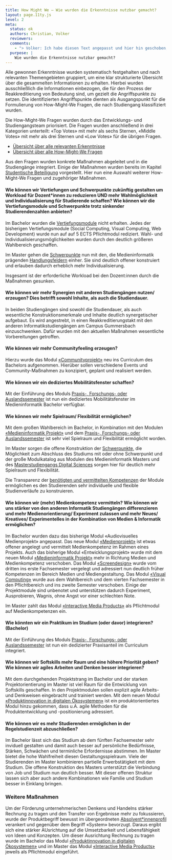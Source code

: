 ```yaml
---
title: How Might We – Wie wurden die Erkenntnisse nutzbar gemacht?
layout: page.11ty.js
level: 2
meta:
  status: ok
  authors: Christian, Volker
  reviewers: 
  comments:
    - "> Volker: Ich habe diesen Text angepasst und hier hin geschoben, so dass er sich auf beide Sektionen („Externe Expertise” und „Studentische Beteiligung”) bezieht."
  purpose: |
    Wie wurden die Erkenntnisse nutzbar gemacht?
---
```


Alle gewonnen Erkenntnisse wurden systematisch festgehalten und nach relevanten Themengebieten gruppiert, um eine klar strukturierte Übersicht über die gesammelten Informationen zu erhalten. Hierbei wurden ausschließlich die Informationen einbezogen, die für den Prozess der Reakkreditierung von Bedeutung sind, um gezielt die Angriffspunkte zu setzen. Die identifizierten Angriffspunkte dienten als Ausgangspunkt für die Formulierung von How-Might-We Fragen, die nach Studiengang klassifiziert wurden. 

Die How-Might-We Fragen wurden durch das Entwicklungs- und Studiengangsteam priorisiert. Die Fragen wurden anschließend in drei Kategorien unterteilt: «Top Votes» mit mehr als sechs Sternen, «Middle Votes» mit mehr als drei Sternen und «Low Votes» für die übrigen Fragen.

- [Übersicht über alle relevanten Erkenntnisse](/insights/)
- [Übersicht über alle How-Might-We Fragen](/how-might-we/)

Aus den Fragen wurden konkrete Maßnahmen abgeleitet und in die Studiengänge integriert. Einige der Maßnahmen wurden bereits im Kapitel [Studentische Beteiligung](#studentische-beteiligung) vorgestellt. Hier nun eine Auswahl weiterer How-Might-We Fragen und zugehöriger Maßnahmen.

#### Wie können wir Vertiefungen und Schwerpunkte zukünftig gestalten um Workload für Dozent\*innen zu reduzieren UND mehr Wahlmöglichkeit und Individualisierung für Studierende schaffen? Wie können wir die Vertiefungsmodule und Schwerpunkte trotz sinkender Studierendenzahlen anbieten?

Im Bachelor wurden die [Vertiefungsmodule](https://www.medieninformatik.th-koeln.de/study/bachelor/#vertiefungsmodul) nicht erhalten. Jedes der bisherigen Vertiefungsmodule (Social Computing, Visual Computing, Web Development) wurde nun auf auf 5 ECTS Pflichtmodul rediziert. Wahl- und Individualisierungsmöglichkeiten wurden durch den deutlich größeren Wahlbereich geschaffen.

Im Master gehen die [Schwerpunkte](/schwerpunkte) nun mit den, die Medieninformatik prägenden [Handlungsfeldern](/handlungsfelder) einher. Sie sind deutlich offener konstruiert und erlauben dadurch erheblich mehr Individualisierung. 

Insgesamt ist der erforderliche Workload bei den Dozent:innen durch die Maßnahmen gesunken.

#### Wie können wir mehr Synergien mit anderen Studiengängen nutzen/ erzeugen? Dies betrifft sowohl Inhalte, als auch die Studiendauer.

In beiden Studiengängen sind sowohl die Studiendauer, als auch wesentliche Konstruktionsmerkmale und Inhalte deutlich synergetischer aufgebaut. Es wird angestrebt, in einen Reakkreditierungstakt mit den anderen Informatikstudiengängen am Campus Gummersbach einzuschwenken. Dafür wurden mit den aktuellen Maßnahmen wesentliche Vorbereitungen getroffen. 

#### Wie können wir mehr Communityfeeling erzeugen?

Hierzu wurde das Modul [«Communityprojekt»](/medieninformatik-bachelor/modulbeschreibungen-bpo5/BA_Communityprojekt/) neu ins Curriculum des Bachelors aufgenommen. Hierüber sollen verschiedene Events und Community-Maßnahmen zu konzipiert, geplant und realisiert werden.

#### Wie können wir ein dediziertes Mobilitätsfenster schaffen?

Mit der Einführung des Moduls [Praxis-, Forschungs- oder Auslandssemester](/medieninformatik-bachelor/modulbeschreibungen-bpo5/BA_Praxissemester/) ist nun ein dediziertes Mobilitätsfenster im Medieninformatik Bachelor verfügbar.

#### Wie können wir mehr Spielraum/ Flexibilität ermöglichen?

Mit dem großen Wahlbereich im Bachelor, in Kombination mit den Modulen [«Medieninformatik Projekt»](/medieninformatik-bachelor/modulbeschreibungen-bpo5/BA_Projekt/) und dem [Praxis-, Forschungs- oder Auslandssemester](/medieninformatik-bachelor/modulbeschreibungen-bpo5/BA_Praxissemester/) ist sehr viel Spielraum und Flexibilität ermöglicht worden.

Im Master sorgen die offene Konstruktion der [Schwerpunkte](/schwerpunkte), die Möglichkeit zum Abschluss des Studiums mit oder ohne Schwerpunkt und der große Modulkatalog aus Modulen des Medieninformatik Masters und des [Masterstudiengangs Digital Sciences](http://digital-sciences.de) sorgen hier für deutlich mehr Spielraum und Flexibilität.

Die Transparenz der [benötigten und vermittelten Kompetenzen](/medieninformatik-bachelor/kompetenzen-der-module-bpo5/) der Module ermöglichen es den Studierenden sehr individuelle und flexible Studienverläufe zu konstruieren.

#### Wie können wir (mehr) Medienkompetenz vermitteln? Wie können wir uns stärker von den anderen Informatik Studiengängen differenzieren und mehr Medienorientierung/ Experiment zulassen und mehr Neues/ Kreatives/ Experimentelles in der Kombination von Medien & Informatik ermöglichen?

Im Bachelor wurden dazu das bisherige Modul «Audiovisuelles Medienprojekt» angepasst. Das neue Modul [«Medienprojekt»](/medieninformatik-bachelor/modulbeschreibungen-bpo5/BA_Medienprojekt/) ist etwas offener angelegt und vermittelt Medienkompetenz im Rahmen eines Projekts. Auch das bisherige Modul «Entwicklungsprojekt» wurde mit dem neuen Modul [«Medieninformatik Projekt»](/medieninformatik-bachelor/modulbeschreibungen-bpo5/BA_Projekt/) mehr in Richtung Medien und Medienkompetenz verschoben. Das Modul [«Screendesign»](/medieninformatik-bachelor/modulbeschreibungen-bpo5/BA_Screendesign/) wurde vom dritten ins erste Fachsemester vergelegt und adressiert nun deutlich früher Kompetenzen im Bereich Medien und Mediengestaltung. Das Modul [«Visual Computing»](/medieninformatik-bachelor/modulbeschreibungen-bpo5/BA_Visual-Computing/) wurde aus dem Wahlbereich und dem vierten Fachsemester in den Pflichtbereich und ins zweite Semester verschoben. Einige der Projektmodule sind unbenotet und unterstützen dadurch Experiment, Ausprobieren, Wagnis, ohne Angst vor einer schlechten Note.

Im Master zahlt das Modul [«Interactive Media Products»](/medieninformatik-master/modulbeschreibungen-mpo5/MA_All_Interactive-Media-Products/) als Pflichtmodul auf Medienkompetenzen ein.

#### Wie könnten wir ein Praktikum im Studium (oder davor) integrieren? (Bachelor)

Mit der Einführung des Moduls [Praxis-, Forschungs- oder Auslandssemester](/medieninformatik-bachelor/modulbeschreibungen-bpo5/BA_Praxissemester/) ist nun ein dedizierter Praxisanteil im Curriculum integriert.


#### Wie können wir Softskills mehr Raum und eine höhere Priorität geben? Wie können wir agiles Arbeiten und Denken besser integrieren?

Mit dem durchgehenden Projektstrang im Bachelor und der starken Projektorientierung im Master ist viel Raum für die Entwicklung von Softskills geschaffen. In den Projektmodulen sollen explizit agile Arbeits- und Denkweisen eingebracht und trainiert werden. Mit dem neuen Modul [«Produktinnovation in digitalen Ökosystemen»](/medieninformatik-bachelor/modulbeschreibungen-bpo5/BA_Produktinnovation-in-digitalen-oekosystemen/) ist ein produktorientiertes Modul hinzu gekommen, dass u.A. agile Methoden für die Produktentwicklung und -positionierung adressiert.

#### Wie können wir es mehr Studierenden ermöglichen in der Regelstudienzeit abzuschließen? 

Im Bachelor lässt sich das Studium ab dem fünften Fachsemester sehr inviduell gestalten und damit auch besser auf persönliche Bedürfnisse, Stärken, Schwächen und terminliche Erfordernisse abstimmen. Im Master bietet die hohe Wahlfreiheit diesen Gestaltungsspielraum. Viele der Studierenden im Master kombinieren partielle Erwerbstätigkeit mit dem Studium. Die offene Konstruktion des Masters unterstützt die Verbindung von Job und Studium nun deutlich besser. Mit dieser offenen Struktur lassen sich aber auch andere Kombinationen wie Familie und Studium besser in Einklang bringen.

### Weitere Maßnahmen

Um der Förderung unternehmerischen Denkens und Handelns stärker Rechnung zu tragen und den Transfer von Ergebnisse mehr zu fokussieren, wurde der Produktbegriff bewusst im übergeordneten [Absolvent\*innenprofil](/kurzbericht/#absolvent-innenprofile) verankert und gegenüber dem Begriff «System» bevorzugt. Daraus ergibt sich eine stärker AUsrichtung auf die Umsetzbarkeit und Lebensfähigkeit von Ideen und Konzepten. Um dieser Ausrichtung Rechnung zu tragen wurde im Bachelor das Modul [«Produktinnovation in digitalen Ökosystemen»](/medieninformatik-bachelor/modulbeschreibungen-bpo5/BA_Produktinnovation-in-digitalen-oekosystemen/) und im Master das Modul [«Interactive Media Products»](/medieninformatik-master/modulbeschreibungen-mpo5/MA_All_Interactive-Media-Products/) jeweils als Pflichtmodul eingeführt.